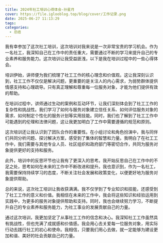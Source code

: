 ```yaml
---
title: 2024年社工培训心得体会-孙星月
cover: https://file.iglooblog.top/blog/cover/工作记录.png
date: 2025-06-27 11:13:29
tags:
categories:
  - 总结
---
```


我有幸参加了这次社工培训，这次培训对我来说是一次非常宝贵的学习机会。作为一名社工，我深知自己在工作中的责任重大，需要通过不断的学习来提升自己的专业素养和服务能力。这次培训让我受益匪浅，以下是我在培训过程中的一些心得体会。

培训伊始，讲师便为我们梳理了社工工作的核心理念和价值观。这让我深刻认识到，社工工作不仅仅是解决问题，更重要的是关注人的内心需求，为弱势群体提供情感支持和心理疏导。只有真正理解和尊重每一位服务对象，才能为他们提供有效的帮助。

在培训过程中，讲师通过生动的案例和互动环节，让我们深刻体会到了社工工作的复杂性和挑战性。我们学习了如何与服务对象建立信任关系、如何评估服务对象的需求、如何制定个性化的服务计划等实用技能。同时，我们也了解到了社工工作中可能遇到的伦理和法律问题，这让我更加明白了工作中需要遵循的规范和原则。

这次培训还让我认识到了团队合作的重要性。在小组讨论和角色扮演中，我与同伴们共同分析问题、探讨解决方案，感受到了集体的智慧和力量。我明白了在社工工作中，我们需要与其他专业人员、社区组织和政府部门等密切合作，共同为服务对象提供更好的支持和服务。

此外，培训中的反思环节也让我有了更深入的思考。我开始反思自己在工作中的不足之处，思考如何在未来的工作中不断改进和提升。我也意识到，作为一名社工，我需要保持持续学习的态度，不断关注社会发展和政策变化，以便更好地为服务对象提供帮助。

总的来说，这次社工培训让我收获满满。我不仅学到了专业知识和技能，还感受到了社工工作的意义和价值。我相信在未来的工作中，我会将这些知识和经验运用到实践中，为更多的服务对象提供帮助和支持。同时，我也会继续努力学习，不断提升自己的专业素养和服务能力，为社工事业的发展贡献自己的力量。

通过这次培训，我更加坚定了从事社工工作的信念和决心。我深知社工工作虽然具有挑战性，但也充满了成就感和价值感。我会用心去关爱每一位服务对象，用实际行动去践行社工的初心和使命。我相信，只要我们用心去做，就一定能够为建设更加和谐、美好的社会贡献自己的力量。
